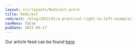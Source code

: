 ```yaml
---
layout: src/layouts/Redirect.astro
title: Redirect
redirect: /blog/2022/01/a-practical-right-to-left-example/
navMenu: false
pubDate: 2022-09-17
---
```

<div>
Our article feed can be found <a href="/blog/2022/01/a-practical-right-to-left-example/">here</a>
</div>
